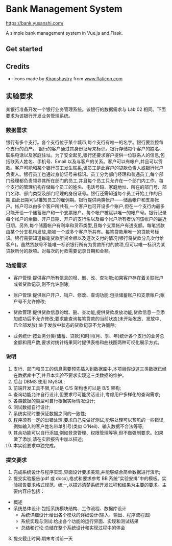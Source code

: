 # Bank Management System

<https://bank.yusanshi.com/>

A simple bank management system in Vue.js and Flask.

## Get started





## Credits

- <div>Icons made by <a href="https://www.flaticon.com/authors/kiranshastry" title="Kiranshastry">Kiranshastry</a> from <a href="https://www.flaticon.com/" title="Flaticon">www.flaticon.com</a></div>


## 实验要求

某银行准备开发一个银行业务管理系统。该银行的数据需求与 Lab 02 相同。下面要求为该银行开发业务管理系统。

### 数据需求

银行有多个支行。各个支行位于某个城市,每个支行有唯一的名字。银行要监控每个支行的资产。 银行的客户通过其身份证号来标识。银行存储每个客户的姓名、联系电话以及家庭住址。为了安全起见,银行还要求客户提供一位联系人的信息,包括联系人姓名、手机号、Email 以及与客户的关系。客户可以有帐户,并且可以贷款。客户可能和某个银行员工发生联系,该员工是此客户的贷款负责人或银行帐户负责人。银行员工也通过身份证号来标识。员工分为部门经理和普通员工,每个部门经理都负责领导其所在部门的员工,并且每个员工只允许在一个部门内工作。每个支行的管理机构存储每个员工的姓名、电话号码、家庭地址、所在的部门号、部门名称、部门类型及部门经理的身份证号。银行还需知道每个员工开始工作的日期,由此日期可以推知员工的雇佣期。银行提供两类帐户——储蓄帐户和支票帐户。帐户可以由多个客户所共有,一个客户也可开设多个账户,但在一个支行内最多只能开设一个储蓄账户和一个支票账户。每个帐户被赋以唯一的帐户号。银行记录每个帐户的余额、开户日期、开户的支行名以及每个帐户所有者访问该帐户的最近日期。另外,每个储蓄帐户有利率和货币类型,且每个支票帐户有透支额。每笔贷款由某个分支机构发放,能被一个或多个客户所共有。每笔贷款用唯一的贷款号标识。银行需要知道每笔贷款所贷金额以及逐次支付的情况(银行将贷款分几次付给客户)。虽然贷款号不能唯一标识银行所有为贷款所付的款项,但可以唯一标识为某贷款所付的款项。对每次的付款需要记录日期和金额。

### 功能需求

- 客户管理:提供客户所有信息的增、删、改、查功能;如果客户存在着关联账户或者贷款记录,则不允许删除;
  
- 账户管理:提供账户开户、销户、修改、查询功能,包括储蓄账户和支票账户;账户号不允许修改;
  
- 贷款管理:提供贷款信息的增、删、查功能,提供贷款发放功能;贷款信息一旦添加成功后不允许修改;要求能查询每笔贷款的当前状态(未开始发放、发放中、已全部发放);处于发放中状态的贷款记录不允许删除;
  
- 业务统计:按业务分类(储蓄、贷款)和时间(月、季、年)统计各个支行的业务总金额和用户数,要求对统计结果同时提供表格和曲线图两种可视化展示方式。

### 说明

1. 支行、部门和员工的信息需要预先插入到数据库中,本项目假设这三类数据已经在数据库中了,并且本实验不要求实现这三类数据的维护。
2. 后台 DBMS 使用 MySQL;
3. 前端开发工具不限,可以是 C/S 架构也可以是 B/S 架构;
4. 查询功能允许自行设计,但要求尽可能灵活设计,考虑用户多样化的查询需求;
5. 各类数据的类型可自行根据实际情况设计;
6. 测试数据自行设计;
7. 系统实现时要保证数据之间的一致性;
8. 程序须有一定的出错处理,要求自己先做好测试,能够处理可以预见的一些错误,例如输入的客户姓名带单引号(类似 O’Neil)、输入数据不合法等等;
9. 其余功能可以自行添加,例如登录管理、权限管理等等,但不做强制要求。如果做了添加,请在实验报告中加以描述;
10. 本实验要求单独完成。

### 提交要求

1. 完成系统设计与程序实现,界面设计要求美观,并能够结合简单数据进行演示;
2. 提交实验报告(pdf 或 docx),格式和要求参考 BB 系统“实验安排”中的模板。实验报告要求格式规范、统一,以描述清楚系统开发过程和结果为主要的要求。主要内容应包括：
- 概述
- 系统总体设计:包括系统模块结构、工作流程、数据库设计
	- 系统详细设计:给出各个模块的详细设计(输入、输出、程序流程图)
	 - 系统实现与测试:给出各个功能的运行界面、实现和测试结果
	 - 总结和讨论:总结在整个系统设计和实现过程中的体会
3. 提交截止时间:期末考试前一天